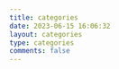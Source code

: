 ```yaml
---
title: categories
date: 2023-06-15 16:06:32
layout: categories
type: categories
comments: false
---
```

